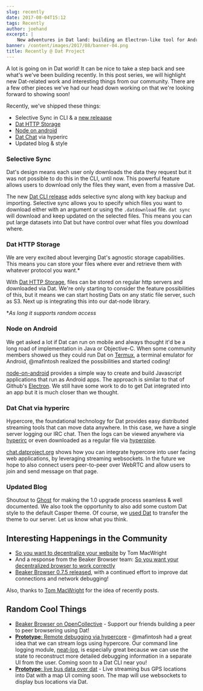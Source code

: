 ```yaml
---
slug: recently
date: 2017-08-04T15:12
tags: Recently
author: joehand
excerpt: |
    New adventures in Dat land: building an Electron-like tool for Android, downloading Dats over HTTP, & adding one of Dat's best features to the command line.
banner: /content/images/2017/08/banner-04.png
title: Recently @ Dat Project
---
```


A lot is going on in Dat world! It can be nice to take a step back and see what's we've been building recently. In this post series, we will highlight new Dat-related work and interesting things from our community. There are a few other pieces we've had our head down working on that we're looking forward to showing soon!

Recently, we've shipped these things:

* Selective Sync in CLI & a [new releaase](https://github.com/datproject/dat/releases/tag/v13.8.0)
* [Dat HTTP Storage](https://github.com/datproject/dat-http)
* [Node on android](https://github.com/node-on-mobile/node-on-android)
* [Dat Chat](http://chat.datproject.org) via hyperirc
* Updated blog & style

### Selective Sync

Dat's design means each user only downloads the data they request but it was not possible to do this in the CLI, until now. This powerful feature allows users to download only the files they want, even from a massive Dat.
 
The new [Dat CLI release](https://github.com/datproject/dat/releases/tag/v13.8.0) adds selective sync along with key backup and importing. Selective sync allows you to specify which files you want to download either with an argument or using the `.datdownload` file. `dat sync` will download and keep updated on the selected files. This means you can put large datasets into Dat but have control over what files you download where.

### Dat HTTP Storage

We are very excited about leverging Dat's agnostic storage capabilities. This means you can store your files where ever and retrieve them with whatever protocol you want.*

With [Dat HTTP Storage](https://github.com/datproject/dat-http), files can be stored on regular http servers and downloaded via Dat. We're only starting to consider the feature possibilities of this, but it means we can start hosting Dats on any static file server, such as S3. Next up is integrating this into our dat-node library. 

*_As long it supports random access_

### Node on Android

We get asked a lot if Dat can run on mobile and always thought it'd be a long road of implementation in Java or Objective-C. When some community members showed us they could run Dat on [Termux](http://termux.com), a terminal emulator for Android, @mafintosh realized the possibilities and started coding!

[node-on-android](https://github.com/node-on-mobile/node-on-android) provides a simple way to create and build Javascript applications that run as Android apps. The approach is similar to that of Github's [Electron](https://github.com/electron/electron). We still have some work to do to get Dat integrated into an app but it is much closer than we thought.

### Dat Chat via hyperirc

Hypercore, the foundational technology for Dat provides easy distributed streaming tools that can move data anywhere. In this case, we have a single server logging our IRC chat. Then the logs can be viewed anywhere via [hyperirc](https://github.com/mafintosh/hyperirc) or even downloaded as a regular file via [hyperpipe](https://github.com/mafintosh/hyperpipe).

[chat.datproject.org](http://chat.datproject.org/) shows how you can integrate hypercore into user facing web applications, by leveraging streaming websockets. In the future we hope to also connect users peer-to-peer over WebRTC and allow users to join and send message on that page.

### Updated Blog

Shoutout to [Ghost](http://ghost.org) for making the 1.0 upgrade process seamless & well documented. We also took the opportunity to also add some custom Dat style to the default Casper theme. Of course, we [used Dat](https://datproject.org/dat://5796f6dfde2364adaea41a5f7974627f69f5a2f18f16400b0f008156c632075e/contents/) to transfer the theme to our server. Let us know what you think.

## Interesting Happenings in the Community

* [So you want to decentralize your website](https://macwright.org/2017/07/20/decentralize-your-website.html) by Tom MacWright
* And a response from the Beaker Browser team: [So you want your decentralized browser to work correctly](https://medium.com/blue-link-labs/so-you-want-your-decentralized-browser-to-work-correctly-c06c4038ab12)
* [Beaker Browser 0.7.5 released](https://beakerbrowser.com/releases/0-7-5/), with a continued effort to improve dat connections and network debugging!

Also, thanks to [Tom MacWright](https://macwright.org/2017/08/01/recently.html) for the idea of recently posts.

## Random Cool Things

* [Beaker Browser on OpenCollective](https://opencollective.com/beaker) - Support our friends building a peer to peer browsering using Dat!
* [**Prototype**: Remote debugging via hypercore](https://gist.github.com/mafintosh/460904e61a09269d619f720233e57e48) - @mafintosh had a great idea that we can stream logs using hypercore. Our command line logging module, [neat-log](https://github.com/joehand/neat-log), is especially great because we can use the state to reconstruct more detailed debugging information in a separate UI from the user. Coming soon to a Dat CLI near you!
* [**Prototype**: live bus data over dat](https://github.com/joehand/trimet-live-archive) - Live streaming bus GPS locations into Dat with a map UI coming soon. The map will use websockets to display bus locations via Dat.

